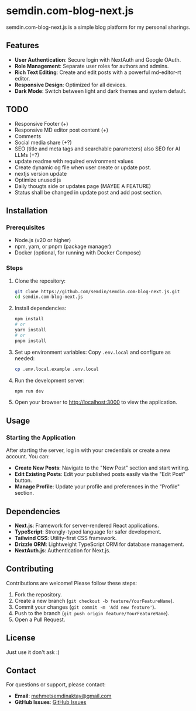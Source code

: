 # semdin.com-blog-next.js

semdin.com-blog-next.js is a simple blog platform for my personal sharings.

## Features

- **User Authentication**: Secure login with NextAuth and Google OAuth.
- **Role Management**: Separate user roles for authors and admins.
- **Rich Text Editing**: Create and edit posts with a powerful md-editor-rt editor.
- **Responsive Design**: Optimized for all devices.
- **Dark Mode**: Switch between light and dark themes and system default.

## TODO

- Responsive Footer (+)
- Responsive MD editor post content (+)
- Comments
- Social media share (+?)
- SEO (title and meta tags and searchable parameters) also SEO for AI LLMs (+?)
- update readme with required environment values
- Create dynamic og file when user create or update post.
- nextjs version update
- Optimize unused js
- Daily thougts side or updates page (MAYBE A FEATURE)
- Status shall be changed in update post and add post section.

## Installation

### Prerequisites

- Node.js (v20 or higher)
- npm, yarn, or pnpm (package manager)
- Docker (optional, for running with Docker Compose)

### Steps

1. Clone the repository:

   ```bash
   git clone https://github.com/semdin/semdin.com-blog-next.js.git
   cd semdin.com-blog-next.js
   ```

2. Install dependencies:

   ```bash
   npm install
   # or
   yarn install
   # or
   pnpm install
   ```

3. Set up environment variables:
   Copy `.env.local` and configure as needed:

   ```bash
   cp .env.local.example .env.local
   ```

4. Run the development server:

   ```bash
   npm run dev
   ```

5. Open your browser to [http://localhost:3000](http://localhost:3000) to view the application.

## Usage

### Starting the Application

After starting the server, log in with your credentials or create a new account. You can:

- **Create New Posts**: Navigate to the "New Post" section and start writing.
- **Edit Existing Posts**: Edit your published posts easily via the "Edit Post" button.
- **Manage Profile**: Update your profile and preferences in the "Profile" section.

## Dependencies

- **Next.js**: Framework for server-rendered React applications.
- **TypeScript**: Strongly-typed language for safer development.
- **Tailwind CSS**: Utility-first CSS framework.
- **Drizzle ORM**: Lightweight TypeScript ORM for database management.
- **NextAuth.js**: Authentication for Next.js.

## Contributing

Contributions are welcome! Please follow these steps:

1. Fork the repository.
2. Create a new branch (`git checkout -b feature/YourFeatureName`).
3. Commit your changes (`git commit -m 'Add new feature'`).
4. Push to the branch (`git push origin feature/YourFeatureName`).
5. Open a Pull Request.

## License

Just use it don't ask :)

## Contact

For questions or support, please contact:

- **Email**: mehmetsemdinaktay@gmail.com
- **GitHub Issues**: [GitHub Issues](https://github.com/semdin/semdin.com-blog-next.js/issues)
